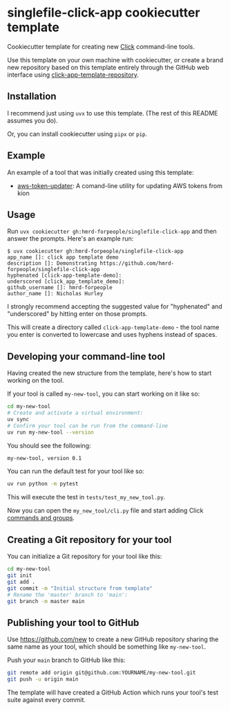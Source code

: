 # singlefile-click-app cookiecutter template

Cookiecutter template for creating new [Click](https://click.palletsprojects.com/) command-line tools.

Use this template on your own machine with cookiecutter, or create a brand new repository based on this template entirely through the GitHub web interface using [click-app-template-repository](https://github.com/simonw/click-app-template-repository).

## Installation

I recommend just using `uvx` to use this template. (The rest of this README assumes you do).

Or, you can install cookiecutter using `pipx` or `pip`.

## Example

An example of a tool that was initially created using this template:

- [aws-token-updater](https://github.com/hmrd-forpeople/aws-token-updater): A comand-line utility for updating AWS tokens from kion

## Usage

Run `uvx cookiecutter gh:hmrd-forpeople/singlefile-click-app` and then answer the prompts. Here's an example run:
```
$ uvx cookiecutter gh:hmrd-forpeople/singlefile-click-app
app_name []: click app template demo
description []: Demonstrating https://github.com/hmrd-forpeople/singlefile-click-app
hyphenated [click-app-template-demo]:
underscored [click_app_template_demo]:
github_username []: hmrd-forpeople
author_name []: Nicholas Hurley
```
I strongly recommend accepting the suggested value for "hyphenated" and "underscored" by hitting enter on those prompts.

This will create a directory called `click-app-template-demo` - the tool name you enter is converted to lowercase and uses hyphens instead of spaces.

## Developing your command-line tool

Having created the new structure from the template, here's how to start working on the tool.

If your tool is called `my-new-tool`, you can start working on it like so:
```bash
cd my-new-tool
# Create and activate a virtual environment:
uv sync
# Confirm your tool can be run from the command-line
uv run my-new-tool --version
```
You should see the following:
```bash
my-new-tool, version 0.1
```
You can run the default test for your tool like so:
```bash
uv run python -m pytest
```
This will execute the test in `tests/test_my_new_tool.py`.

Now you can open the `my_new_tool/cli.py` file and start adding Click [commands and groups](https://click.palletsprojects.com/en/7.x/commands/).

## Creating a Git repository for your tool

You can initialize a Git repository for your tool like this:
```bash
cd my-new-tool
git init
git add .
git commit -m "Initial structure from template"
# Rename the 'master' branch to 'main':
git branch -m master main
```
## Publishing your tool to GitHub

Use https://github.com/new to create a new GitHub repository sharing the same name as your tool, which should be something like `my-new-tool`.

Push your `main` branch to GitHub like this:
```bash
git remote add origin git@github.com:YOURNAME/my-new-tool.git
git push -u origin main
```
The template will have created a GitHub Action which runs your tool's test suite against every commit.
